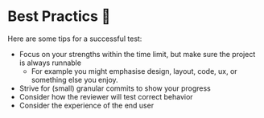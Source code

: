 # Best Practics 🍭

Here are some tips for a successful test:

- Focus on your strengths within the time limit, but make sure the project is
  always runnable
  - For example you might emphasise design, layout, code, ux, or something else you enjoy.
- Strive for (small) granular commits to show your progress
- Consider how the reviewer will test correct behavior
- Consider the experience of the end user
